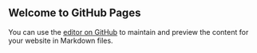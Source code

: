 ## Welcome to GitHub Pages

You can use the [editor on GitHub](https://github.com/AmieDD/Motion-LEDs/edit/master/README.md) to maintain and preview the content for your website in Markdown files.

